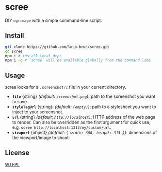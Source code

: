 # scree

DIY `og:image` with a simple command-line script.

## Install

```bash
git clone https://github.com/loup-brun/scree.git
cd scree
npm i # install local deps
npm i -g # `scree` will be available globally from the command line
```

## Usage

scree looks for a `.screenshotrc` file in your current directory.

- **`file`** {string} _(default: `screenshot.png`)_: path to the screenshot you want to save.
- **`styleTagUrl`** {string}: _(default: `(empty)`)_: path to a stylesheet you want to inject to your screenshot.
- **`url`** {string} _(default: `http://localhost`)_: HTTP address of the web page to render. Can also be overridden as the first argument for quick use, e.g. `scree http://localhost:1313/my/custom/url`. 
- **`viewport`** {object} _(default: `{ width: 600, height: 315 }`)_: dimensions of the viewport/image to shoot.

## License

[WTFPL](LICENSE)
